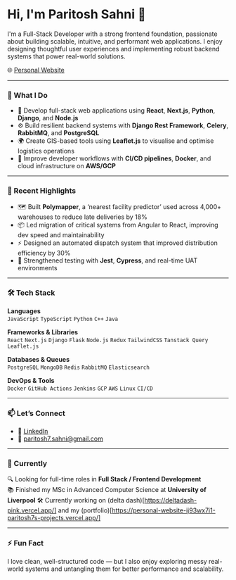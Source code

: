 # Hi, I'm Paritosh Sahni 👋

I'm a Full-Stack Developer with a strong frontend foundation, passionate about building scalable, intuitive, and performant web applications. I enjoy designing thoughtful user experiences and implementing robust backend systems that power real-world solutions.

🌐 [Personal Website](https://personal-website-nu-mauve.vercel.app/)

---

### 💼 What I Do

- 🔧 Develop full-stack web applications using **React**, **Next.js**, **Python**, **Django**, and **Node.js**
- ⚙️ Build resilient backend systems with **Django Rest Framework**, **Celery**, **RabbitMQ**, and **PostgreSQL**
- 🌍 Create GIS-based tools using **Leaflet.js** to visualise and optimise logistics operations
- 🚀 Improve developer workflows with **CI/CD pipelines**, **Docker**, and cloud infrastructure on **AWS/GCP**

---

### 📌 Recent Highlights

- 🗺️ Built **Polymapper**, a ‘nearest facility predictor’ used across 4,000+ warehouses to reduce late deliveries by 18%
- 📦 Led migration of critical systems from Angular to React, improving dev speed and maintainability
- ⚡ Designed an automated dispatch system that improved distribution efficiency by 30%
- 🧪 Strengthened testing with **Jest**, **Cypress**, and real-time UAT environments

---

### 🛠️ Tech Stack

**Languages**  
`JavaScript` `TypeScript` `Python` `C++` `Java`

**Frameworks & Libraries**  
`React` `Next.js` `Django` `Flask` `Node.js` `Redux` `TailwindCSS` `Tanstack Query` `Leaflet.js`

**Databases & Queues**  
`PostgreSQL` `MongoDB` `Redis` `RabbitMQ` `Elasticsearch`

**DevOps & Tools**  
`Docker` `GitHub Actions` `Jenkins` `GCP` `AWS` `Linux` `CI/CD`

---

### 📫 Let’s Connect

- 💼 [LinkedIn](https://www.linkedin.com/in/paritoshsahni)
- 📧 [paritosh7.sahni@gmail.com](mailto:paritosh7.sahni@gmail.com)

---

### 📌 Currently

🔍 Looking for full-time roles in **Full Stack / Frontend Development**  
📚 Finished my MSc in Advanced Computer Science at **University of Liverpool**
🛠️ Currently working on (delta dash)[https://deltadash-pink.vercel.app/] and my (portfolio)[https://personal-website-ij93wx7i1-paritosh7s-projects.vercel.app/]

---

### ⚡ Fun Fact

I love clean, well-structured code — but I also enjoy exploring messy real-world systems and untangling them for better performance and scalability.

